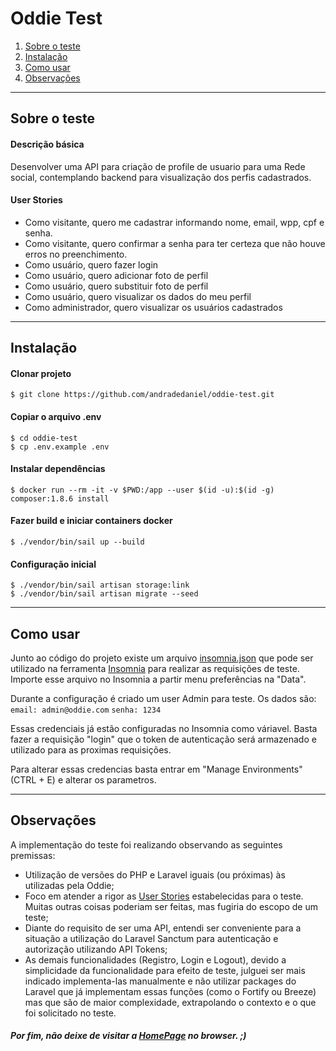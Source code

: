 # **Oddie Test**


1. [Sobre o teste](#sobre-o-teste)
2. [Instalação](#instalação)
3. [Como usar](#como-usar)
4. [Observações](#observações)
---

## Sobre o teste
#### Descrição básica

Desenvolver uma API para criação de profile de usuario para uma Rede social, contemplando backend para visualização dos perfis cadastrados.

#### User Stories

- Como visitante, quero me cadastrar informando nome, email, wpp, cpf e senha.
- Como visitante, quero confirmar a senha para ter certeza que não houve erros no preenchimento.
- Como usuário, quero fazer login
- Como usuário, quero adicionar foto de perfil
- Como usuário, quero substituir foto de perfil
- Como usuário, quero visualizar os dados do meu perfil
- Como administrador, quero visualizar os usuários cadastrados

---


## Instalação
#### Clonar projeto

`$ git clone https://github.com/andradedaniel/oddie-test.git`

#### Copiar o arquivo .env

`$ cd oddie-test`\
`$ cp .env.example .env`

#### Instalar dependências

`$ docker run --rm -it -v $PWD:/app --user $(id -u):$(id -g) composer:1.8.6 install`

#### Fazer build e iniciar containers docker

`$ ./vendor/bin/sail up --build`

#### Configuração inicial

`$ ./vendor/bin/sail artisan storage:link`\
`$ ./vendor/bin/sail artisan migrate --seed`

---
## Como usar

Junto ao código do projeto existe um arquivo [insomnia.json](https://raw.githubusercontent.com/andradedaniel/oddie-test/main/insomnia.json) que pode ser utilizado na ferramenta [Insomnia](https://insomnia.rest/) para realizar as requisições de teste. 
Importe esse arquivo no Insomnia a partir menu preferências na "Data". 

Durante a configuração é criado um user Admin para teste. Os dados são: 
`email: admin@oddie.com`
`senha: 1234`

Essas credenciais já estão configuradas no Insomnia como váriavel. Basta fazer a requisição "login" que o token de autenticação será  armazenado e utilizado para as proximas requisições. 

Para alterar essas credencias basta entrar em "Manage Environments" (CTRL + E) e alterar os parametros.

---

## Observações

A implementação do teste foi realizando observando as seguintes premissas:

- Utilização de versões do PHP e Laravel iguais (ou próximas) às utilizadas pela Oddie;
- Foco em atender a rigor as [User Stories](#user-stories) estabelecidas para o teste. Muitas outras coisas poderiam ser feitas, mas fugiria do escopo de um teste;
- Diante do requisito de ser uma API, entendi ser conveniente para a situação a utilização do Laravel Sanctum para autenticação e autorização utilizando API Tokens;
- As demais funcionalidades (Registro, Login e Logout), devido a simplicidade da funcionalidade para efeito de teste, julguei ser mais indicado implementa-las manualmente e não utilizar packages do Laravel que já implementam essas funções (como o Fortify ou Breeze) mas que são de maior complexidade, extrapolando o contexto e o que foi solicitado no teste. 

##### Por fim, não deixe de visitar a [HomePage](http://localhost/) no browser. ;) 